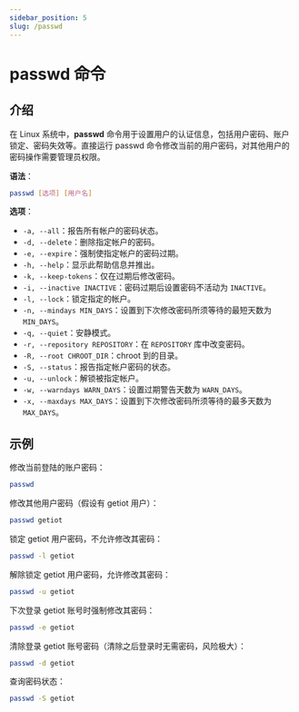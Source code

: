```yaml
---
sidebar_position: 5
slug: /passwd
---
```


# passwd 命令



## 介绍

在 Linux 系统中，**passwd** 命令用于设置用户的认证信息，包括用户密码、账户锁定、密码失效等。直接运行 passwd 命令修改当前的用户密码，对其他用户的密码操作需要管理员权限。

**语法**：

```bash
passwd [选项] [用户名]
```

**选项**：

- `-a, --all`：报告所有帐户的密码状态。
- `-d, --delete`：删除指定帐户的密码。
- `-e, --expire`：强制使指定帐户的密码过期。
- `-h, --help`：显示此帮助信息并推出。
- `-k, --keep-tokens`：仅在过期后修改密码。
- `-i, --inactive INACTIVE`：密码过期后设置密码不活动为 `INACTIVE`。
- `-l, --lock`：锁定指定的帐户。
- `-n, --mindays MIN_DAYS`：设置到下次修改密码所须等待的最短天数为 `MIN_DAYS`。
- `-q, --quiet`：安静模式。
- `-r, --repository REPOSITORY`：在 `REPOSITORY` 库中改变密码。
- `-R, --root CHROOT_DIR`：chroot 到的目录。
- `-S, --status`：报告指定帐户密码的状态。
- `-u, --unlock`：解锁被指定帐户。
- `-w, --warndays WARN_DAYS`：设置过期警告天数为 `WARN_DAYS`。
- `-x, --maxdays MAX_DAYS`：设置到下次修改密码所须等待的最多天数为 `MAX_DAYS`。



## 示例

修改当前登陆的账户密码：

```bash
passwd
```

修改其他用户密码（假设有 getiot 用户）：

```bash
passwd getiot
```

锁定 getiot 用户密码，不允许修改其密码：

```bash
passwd -l getiot
```

解除锁定 getiot 用户密码，允许修改其密码：

```bash
passwd -u getiot
```

下次登录 getiot 账号时强制修改其密码：

```bash
passwd -e getiot
```

清除登录 getiot 账号密码（清除之后登录时无需密码，风险极大）：

```bash
passwd -d getiot
```

查询密码状态：

```bash
passwd -S getiot
```


